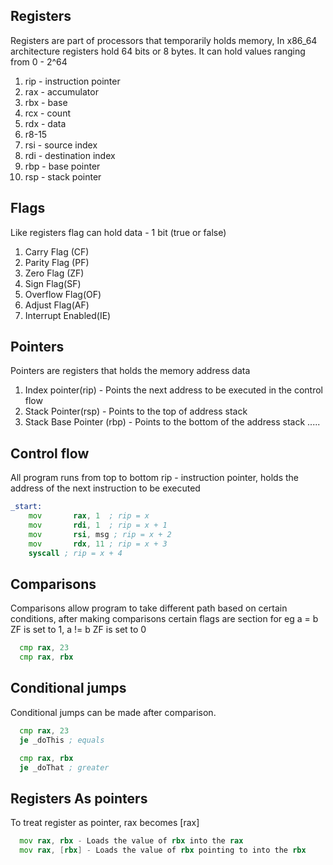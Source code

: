 ## Registers
Registers are part of processors that temporarily holds memory, In x86_64 architecture registers hold 64 bits or 8 bytes. It can hold values ranging from 0 - 2^64

1. rip - instruction pointer
2. rax - accumulator
3. rbx - base
4. rcx - count
5. rdx - data
6. r8-15
7. rsi - source index
8. rdi - destination index
9. rbp - base pointer
10. rsp - stack pointer

## Flags
Like registers flag can hold data - 1 bit (true or false)

1. Carry Flag (CF)
2. Parity Flag (PF)
3. Zero Flag (ZF)
4. Sign Flag(SF)
5. Overflow Flag(OF)
6. Adjust Flag(AF)
7. Interrupt Enabled(IE)

## Pointers
Pointers are registers that holds the memory address data

1. Index pointer(rip) - Points the next address to be executed in the control flow
2. Stack Pointer(rsp) - Points to the top of address stack
3. Stack Base Pointer (rbp) - Points to the bottom of the address stack
.....

## Control flow
All program runs from top to bottom
rip - instruction pointer, holds the address of the next instruction to be executed
```asm
_start:
    mov       rax, 1  ; rip = x
    mov       rdi, 1  ; rip = x + 1
    mov       rsi, msg ; rip = x + 2
    mov       rdx, 11 ; rip = x + 3
    syscall ; rip = x + 4
```

## Comparisons
 Comparisons allow program to take different path based on certain conditions, after making comparisons certain flags are section
 for eg a = b ZF is set to 1, a != b ZF is set to 0

```asm
  cmp rax, 23
  cmp rax, rbx
```

## Conditional jumps
  Conditional jumps can be made after comparison.
```asm
  cmp rax, 23
  je _doThis ; equals

  cmp rax, rbx
  je _doThat ; greater
```
## Registers As pointers
  To treat register as pointer, rax becomes [rax]
```asm
  mov rax, rbx - Loads the value of rbx into the rax
  mov rax, [rbx] - Loads the value of rbx pointing to into the rbx
```
